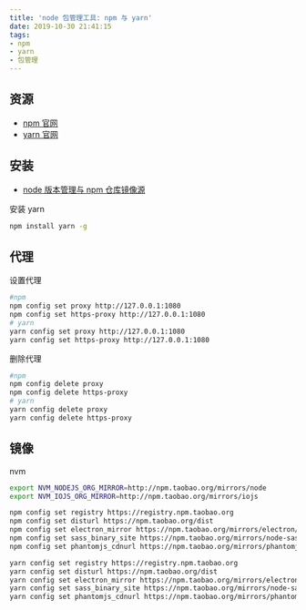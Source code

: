 ```yaml
---
title: 'node 包管理工具: npm 与 yarn'
date: 2019-10-30 21:41:15
tags:
- npm
- yarn
- 包管理
---
```


[yarn 官网]: <https://yarnpkg.com/zh-Hans/>
[npm 官网]: <https://www.npmjs.com/>

## 资源
- [npm 官网][]
- [yarn 官网][]

## 安装
- [node 版本管理与 npm 仓库镜像源](https://floatsyi.com/2019/09/27/node-%E7%89%88%E6%9C%AC%E7%AE%A1%E7%90%86%E4%B8%8E-npm-%E4%BB%93%E5%BA%93%E9%95%9C%E5%83%8F%E6%BA%90/)

安装 yarn
```bash
npm install yarn -g
```

## 代理

设置代理
```bash
#npm
npm config set proxy http://127.0.0.1:1080
npm config set https-proxy http://127.0.0.1:1080
# yarn
yarn config set proxy http://127.0.0.1:1080
yarn config set https-proxy http://127.0.0.1:1080
```

删除代理
```bash
#npm
npm config delete proxy
npm config delete https-proxy
# yarn
yarn config delete proxy
yarn config delete https-proxy
```

## 镜像

nvm
```bash
export NVM_NODEJS_ORG_MIRROR=http://npm.taobao.org/mirrors/node
export NVM_IOJS_ORG_MIRROR=http://npm.taobao.org/mirrors/iojs
```

```bash
npm config set registry https://registry.npm.taobao.org
npm config set disturl https://npm.taobao.org/dist
npm config set electron_mirror https://npm.taobao.org/mirrors/electron/
npm config set sass_binary_site https://npm.taobao.org/mirrors/node-sass/
npm config set phantomjs_cdnurl https://npm.taobao.org/mirrors/phantomjs/
```

```bash
yarn config set registry https://registry.npm.taobao.org
yarn config set disturl https://npm.taobao.org/dist
yarn config set electron_mirror https://npm.taobao.org/mirrors/electron/
yarn config set sass_binary_site https://npm.taobao.org/mirrors/node-sass/
yarn config set phantomjs_cdnurl https://npm.taobao.org/mirrors/phantomjs/
```
